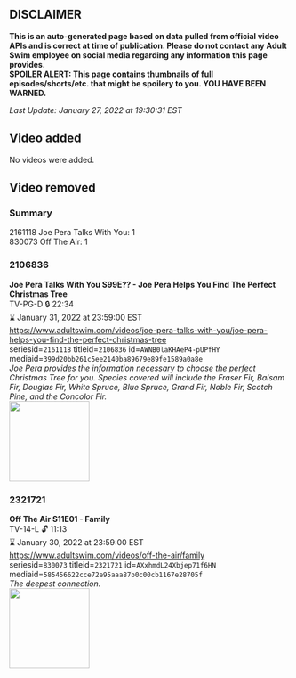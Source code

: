 ## DISCLAIMER
**This is an auto-generated page based on data pulled from official video APIs and is correct at time of publication. Please do not contact any Adult Swim employee on social media regarding any information this page provides.**  
**SPOILER ALERT: This page contains thumbnails of full episodes/shorts/etc. that might be spoilery to you. YOU HAVE BEEN WARNED.**  

_Last Update: January 27, 2022 at 19:30:31 EST_
## Video added
No videos were added.  
## Video removed
### Summary
2161118 Joe Pera Talks With You: 1  
830073 Off The Air: 1  
### 2106836
**Joe Pera Talks With You S99E?? - Joe Pera Helps You Find The Perfect Christmas Tree**  
TV-PG-D 🔒 22:34  
⌛ January 31, 2022 at 23:59:00 EST  
https://www.adultswim.com/videos/joe-pera-talks-with-you/joe-pera-helps-you-find-the-perfect-christmas-tree  
seriesid=`2161118` titleid=`2106836` id=`AWNB0laKHAeP4-pUPfHY` mediaid=`399d20bb261c5ee2140ba89679e89fe1589a0a8e`  
_Joe Pera provides the information necessary to choose the perfect Christmas Tree for you. Species covered will include the Fraser Fir, Balsam Fir, Douglas Fir, White Spruce, Blue Spruce, Grand Fir, Noble Fir, Scotch Pine, and the Concolor Fir._  
<a href="https://i.cdn.turner.com/adultswim/big/image-upload/thumbnails/thumb-2_image-15258176632836.jpg"><img src="https://i.cdn.turner.com/adultswim/big/image-upload/thumbnails/thumb-2_image-15258176632836.jpg" height="144px" /></a>
### 2321721
**Off The Air S11E01 - Family**  
TV-14-L 🔓 11:13  
⌛ January 30, 2022 at 23:59:00 EST  
https://www.adultswim.com/videos/off-the-air/family  
seriesid=`830073` titleid=`2321721` id=`AXxhmdL24Xbjep71f6HN` mediaid=`585456622cce72e95aaa87b0c00cb1167e28705f`  
_The deepest connection._  
<a href="https://media.cdn.adultswim.com/uploads/20211020/thumbnails/2_2110201135538-FamilyThumb.png"><img src="https://media.cdn.adultswim.com/uploads/20211020/thumbnails/2_2110201135538-FamilyThumb.png" height="144px" /></a>
